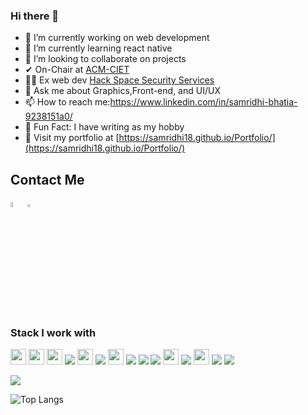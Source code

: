 ### Hi there 👋



- 🔭 I’m currently working on web development
- 🌱 I’m currently learning react native
- 👯 I’m looking to collaborate on projects
- ✔ On-Chair at [ACM-CIET](https://acm.chitkara.edu.in)
- 👨‍💻 Ex web dev [Hack Space Security Services](https://hackspace.co.in/) 
- 💬 Ask me about Graphics,Front-end, and UI/UX
- 📫 How to reach me:https://www.linkedin.com/in/samridhi-bhatia-9238151a0/
- 🕺 Fun Fact: I have writing as my hobby
- 🏡 Visit my portfolio at [https://samridhi18.github.io/Portfolio/](https://samridhi18.github.io/Portfolio/)

## Contact Me
  [<img src="https://img.icons8.com/color/48/000000/linkedin.png" width="4.5%"/>](https://www.linkedin.com/in/samridhi-bhatia-9238151a0/)  [<img src="https://sourcerer.io/icons/logo-sharing.svg" width="3.5%" alt="Sourcerer">](https://sourcerer.io/samridhi18)
<h3>Stack I work with</h3>
<p align="left">

<img src="https://img.shields.io/badge/java-11B48A.svg?&style=for-the-badge&logo=java&logoColor=white" height="25"/>
<img src="https://img.shields.io/badge/javascript-6400AA.svg?&style=for-the-badge&logo=javascript&logoColor=white" height="25"/>
<img src="https://img.shields.io/badge/react-4479A1.svg?&style=for-the-badge&logo=react&logoColor=white" height="25"/>
<img src="https://img.shields.io/badge/css3%20-%231572B6.svg?&style=for-the-badge&logo=css3&logoColor=white"/>
<img src="https://img.shields.io/badge/linux-FB7A24.svg?&style=for-the-badge&logo=linux&logoColor=white" height="25"/>
<img src="https://img.shields.io/badge/python%20-%2314354C.svg?&style=for-the-badge&logo=python&logoColor=white"/>
<img src="https://img.shields.io/badge/Bootstrap-563D7C.svg?&style=for-the-badge&logo=bootstrap&logoColor=white" height="25"/>
<img src="https://img.shields.io/badge/c%20-%2300599C.svg?&style=for-the-badge&logo=c&logoColor=white"/>
<img src="https://img.shields.io/badge/jquery%20-%230769AD.svg?&style=for-the-badge&logo=jquery&logoColor=white"/>
<img src="https://img.shields.io/badge/adobe%20xd%20-%23FF26BE.svg?&style=for-the-badge&logo=adobe%20xd&logoColor=white"/>
<img src="https://img.shields.io/badge/HTML-E34F26.svg?&style=for-the-badge&logo=html5&logoColor=white" height="25"/>
<img src="https://img.shields.io/badge/github%20-%23121011.svg?&style=for-the-badge&logo=github&logoColor=white"/>
<img src="https://img.shields.io/badge/Git-F05032.svg?&style=for-the-badge&logo=git&logoColor=white" height="25"/>
<img src="https://img.shields.io/badge/heroku%20-%23430098.svg?&style=for-the-badge&logo=heroku&logoColor=white"/>
<img src="https://img.shields.io/badge/mysql-%2300f.svg?&style=for-the-badge&logo=mysql&logoColor=white"/>
</p> 
 <img src="https://github-readme-stats.vercel.app/api?username=samridhi18&&show_icons=true&title_color=08fdd8&icon_color=bb2acf&text_color=ffffff&bg_color=0a192f&count_private=true"/>

![Top Langs](https://github-readme-stats.vercel.app/api/top-langs/?username=samridhi18)

